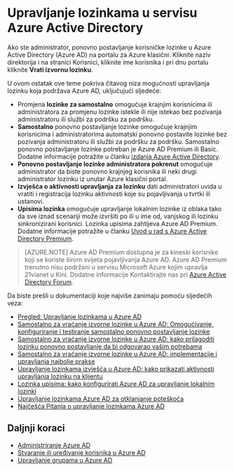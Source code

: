 <properties
    pageTitle="Upravljanje lozinkama u servisu Azure Active Directory | Microsoft Azure"
    description="Upute za upravljanje lozinkama u servisu Azure Active Directory."
    services="active-directory"
    documentationCenter=""
    authors="curtand"
    manager="femila"
    editor=""/>

<tags
    ms.service="active-directory"
    ms.workload="identity"
    ms.tgt_pltfrm="na"
    ms.devlang="na"
    ms.topic="article"
    ms.date="08/23/2016"
    ms.author="curtand"/>

# <a name="manage-passwords-in-azure-active-directory"></a>Upravljanje lozinkama u servisu Azure Active Directory

Ako ste administrator, ponovno postavljanje korisničke lozinke u Azure Active Directory (Azure AD) na portalu za Azure klasični. Kliknite naziv direktorija i na stranici Korisnici, kliknite ime korisnika i pri dnu portalu kliknite **Vrati izvornu lozinku**.

U ovom ostatak ove teme pokriva čitavog niza mogućnosti upravljanja lozinku koja podržava Azure AD, uključujući sljedeće:

- Promjena **lozinke za samostalno** omogućuje krajnjim korisnicima ili administratora za promjenu lozinke istekle ili nije istekao bez pozivanja administratoru ili službi za podršku za podršku.
- **Samostalno** ponovno postavljanje lozinke omogućuje krajnjim korisnicima i administratorima automatski ponovno postavite lozinke bez pozivanja administratoru ili službi za podršku za podršku. Samostalno ponovno postavljanje lozinke potreban je Azure AD Premium ili Basic. Dodatne informacije potražite u članku [izdanja Azure Active Directory](active-directory-editions.md).
- **Ponovno postavljanje lozinke administratora pokrenut** omogućuje administrator da biste ponovno krajnjeg korisnika ili neki drugi administrator lozinku iz unutar Azure klasični portal.
- **Izvješća o aktivnosti upravljanja za lozinku** dati administratori uvida u vratiti i registracija lozinku aktivnosti koje su pojavljivanja u tvrtki ili ustanovi.
- **Upisima lozinka** omogućuje upravljanje lokalnim lozinke iz oblaka tako da sve iznad scenariji može izvršiti po ili u ime od, vanjskog ili lozinku sinkronizirani korisnici. Lozinka upisima zahtijeva Azure AD Premium. Dodatne informacije potražite u članku [Uvod u rad s Azure Active Directory Premium](active-directory-get-started-premium.md).

> [AZURE.NOTE]
> Azure AD Premium dostupna je za kineski korisnike koji se koriste širom svijeta pojavljivanja Azure AD. Azure AD Premium trenutno nisu podržani u servisu Microsoft Azure kojim upravlja 21vianet u Kini. Dodatne informacije Kontaktirajte nas pri [Azure Active Directory Forum](https://feedback.azure.com/forums/169401-azure-active-directory/).

Da biste prešli u dokumentaciji koje najviše zanimaju pomoću sljedećih veza:

- [Pregled: Upravljanje lozinkama u Azure AD](active-directory-passwords-how-it-works.md)
- [Samostalno za vraćanje izvorne lozinke u Azure AD: Omogućivanje, konfiguriranje i testiranje samostalno ponovno postavljanje lozinke](active-directory-passwords-getting-started.md#enable-users-to-reset-their-azure-ad-passwords)
- [Samostalno za vraćanje izvorne lozinke u Azure AD: kako prilagoditi lozinku ponovno postavljanje da bi odgovarao vašim potrebama](active-directory-passwords-customize.md)
- [Samostalno za vraćanje izvorne lozinke u Azure AD: implementacije i upravljanja najbolje prakse](active-directory-passwords-best-practices.md)
- [Upravljanje lozinkama izvješća u Azure AD: kako prikazati aktivnosti upravljanja lozinku na klijentu](active-directory-passwords-get-insights.md)
- [Lozinka upisima: kako konfigurirati Azure AD za upravljanje lokalnim lozinki](active-directory-passwords-getting-started.md#enable-users-to-reset-or-change-their-ad-passwords)
- [Upravljanje lozinkama Azure AD za otklanjanje poteškoća](active-directory-passwords-troubleshoot.md)
- [Najčešća Pitanja o upravljanje lozinkama Azure AD](active-directory-passwords-faq.md)


## <a name="whats-next"></a>Daljnji koraci

- [Administriranje Azure AD](active-directory-administer.md)
- [Stvaranje ili uređivanje korisnika u Azure AD](active-directory-create-users.md)
- [Upravljanje grupama u Azure AD](active-directory-manage-groups.md)
